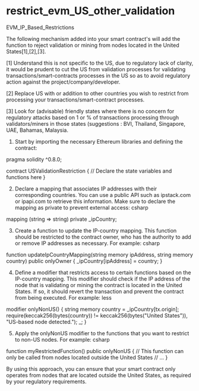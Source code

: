 # restrict_evm_US_other_validation
EVM_IP_Based_Restrictions

The following mechanism added into your smart contract's will add the function to reject validation or mining from nodes located in the United States[1],[2],[3]. 

[1] Understand this is not specific to the US, due to regulatory lack of clarity, it would be prudent to cut the US from validation processes for validating transactions/smart-contracts processes in the US so as to avoid regulatory action against the project/company/developer. 

[2] Replace US with or addition to other countries you wish to restrict from processing your transactions/smart-contract processes.

[3] Look for (advisable) friendly states where there is no concern for regulatory attacks based on 1 or % of transactions processing through validators/miners in those states (suggestions : BVI, Thailand, Singapore, UAE, Bahamas, Malaysia.

1) Start by importing the necessary Ethereum libraries and defining the contract:

pragma solidity ^0.8.0;

contract USValidationRestriction {
    // Declare the state variables and functions here
}

2) Declare a mapping that associates IP addresses with their corresponding countries. You can use a public API such as ipstack.com or ipapi.com to retrieve this information. Make sure to declare the mapping as private to prevent external access:
csharp

mapping (string => string) private _ipCountry;

3) Create a function to update the IP-country mapping. This function should be restricted to the contract owner, who has the authority to add or remove IP addresses as necessary. For example:
csharp

function updateIpCountryMapping(string memory ipAddress, string memory country) public onlyOwner {
    _ipCountry[ipAddress] = country;
}

4) Define a modifier that restricts access to certain functions based on the IP-country mapping. This modifier should check if the IP address of the node that is validating or mining the contract is located in the United States. If so, it should revert the transaction and prevent the contract from being executed. For example:
less

modifier onlyNonUS() {
    string memory country = _ipCountry[tx.origin];
    require(keccak256(bytes(country)) != keccak256(bytes("United States")), "US-based node detected.");
    _;
}

5) Apply the onlyNonUS modifier to the functions that you want to restrict to non-US nodes. For example:
csharp

function myRestrictedFunction() public onlyNonUS {
    // This function can only be called from nodes located outside the United States
    // ...
}

By using this approach, you can ensure that your smart contract only operates from nodes that are located outside the United States, as required by your regulatory requirements.

